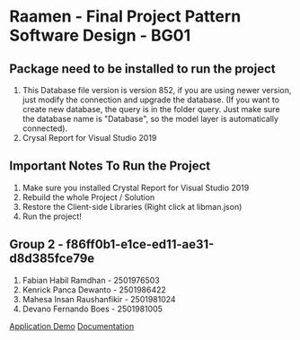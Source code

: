 # Raamen - Final Project Pattern Software Design - BG01

## Package need to be installed to run the project
1. This Database file version is version 852, if you are using newer version, just modify the connection and upgrade the database. (If you want to create new database, the query is in the folder query. Just make sure the database name is "Database", so the model layer is automatically connected).
3. Crysal Report for Visual Studio 2019

## Important Notes To Run the Project

1. Make sure you installed Crystal Report for Visual Studio 2019
2. Rebuild the whole Project / Solution
3. Restore the Client-side Libraries (Right click at libman.json)
4. Run the project!

## Group 2 - f86ff0b1-e1ce-ed11-ae31-d8d385fce79e
1. Fabian Habil Ramdhan - 2501976503
2. Kenrick Panca Dewanto - 2501986422
3. Mahesa Insan Raushanfikir - 2501981024
4. Devano Fernando Boes - 2501981005

[Application Demo](https://youtu.be/8z9MwHWW5pA)
[Documentation](https://drive.google.com/file/d/10DrZ9kOoM1TsHB5gp78CkmNGncLI7hKO/view?usp=sharing)

